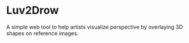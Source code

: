 # Luv2Drow
A simple web tool to help artists visualize perspective by overlaying 3D shapes on reference images.
